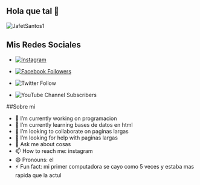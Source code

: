 ## Hola que tal 👋

![JafetSantos1](https://github.com/user-attachments/assets/4c6b2ffd-7a36-49cc-b46f-1ac08080034b)
## Mis Redes Sociales


- [![Instagram](https://img.shields.io/badge/Instagram-Perfil-red)](https://www.instagram.com/santosjafetisai777/)

- [![Facebook Followers](https://img.shields.io/badge/Facebook%20Followers-76-blue?style=for-the-badge&logo=facebook&logoColor=white)](https://www.facebook.com/jafet.santos.52)
  

- ![Twitter Follow](https://img.shields.io/twitter/follow/JafetSantos0?style=social)
  
- ![YouTube Channel Subscribers](https://img.shields.io/youtube/channel/subscribers/jafetsantos-p5m?style=social)


##Sobre mi 
- 🔭 I’m currently working on programacion
- 🌱 I’m currently learning bases de datos en html
- 👯 I’m looking to collaborate on paginas largas
- 🤔 I’m looking for help with paginas largas
- 💬 Ask me about cosas
- 📫 How to reach me: instagram
- 😄 Pronouns: el
- ⚡ Fun fact: mi primer computadora se cayo como 5 veces y estaba mas rapida que la actul
